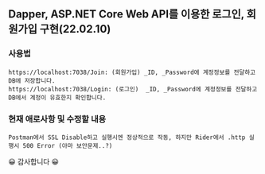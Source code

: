 ## Dapper, ASP.NET Core Web API를 이용한 로그인, 회원가입 구현(22.02.10)

### 사용법
`https://localhost:7038/Join: (회원가입) _ID, _Password에 계정정보를 전달하고 DB에 저장합니다.`   
`https://localhost:7038/Login: (로그인)  _ID, _Password에 계정정보를 전달하고 DB에서 계정이 유효한지 확인합니다.`                                                                                          
### 현재 애로사항 및 수정할 내용
`Postman에서 SSL Disable하고 실행시엔 정상적으로 작동, 하지만 Rider에서 .http 실행시 500 Error (아마 보안문제..?)`  
   
   


😀 감사합니다 😀      
